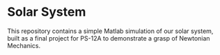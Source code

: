 Solar System
=================

This repository contains a simple Matlab simulation of our solar system, built as a final project for PS-12A to demonstrate a grasp of Newtonian Mechanics.

